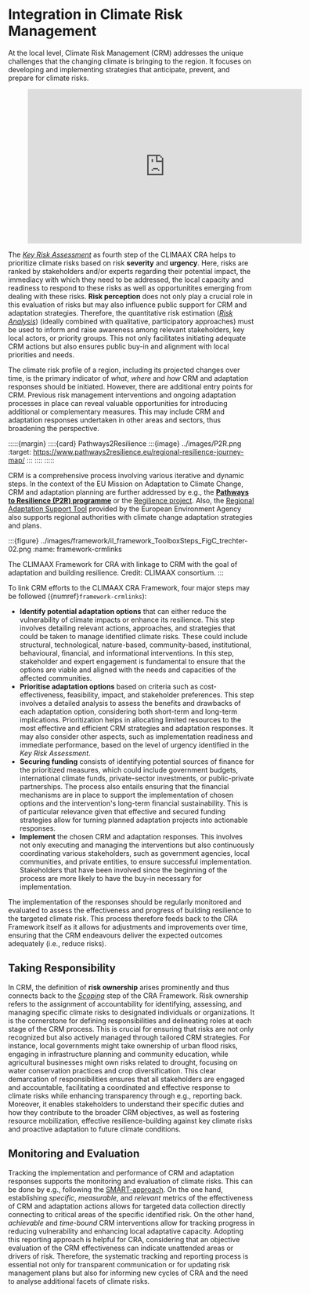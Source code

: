 # Integration in Climate Risk Management

At the local level, Climate Risk Management (CRM) addresses the unique challenges that the changing climate is bringing to the region. It focuses on developing and implementing strategies that anticipate, prevent, and prepare for climate risks.

<figure class="align-center">
  <iframe width="560" height="315" src="https://www.youtube-nocookie.com/embed/fV5r4DUwh5k?si=JSG7zS87ohhwTOgB" title="YouTube video player" frameborder="0" allow="accelerometer; autoplay; clipboard-write; encrypted-media; gyroscope; picture-in-picture; web-share" referrerpolicy="strict-origin-when-cross-origin" allowfullscreen></iframe>
</figure>

The [*Key Risk Assessment*](key_risks/key_risks_assessment) as fourth step of the CLIMAAX CRA helps to prioritize climate risks based on risk **severity** and **urgency**. Here, risks are ranked by stakeholders and/or experts regarding their potential impact, the immediacy with which they need to be addressed, the local capacity and readiness to respond to these risks as well as opportunitites emerging from dealing with these risks. **Risk perception** does not only play a crucial role in this evaluation of risks but may also influence public support for CRM and adaptation strategies. Therefore, the quantitative risk estimation ([*Risk Analysis*](analysis/risk_analysis)) (ideally combined with qualitative, participatory approaches) must be used to inform and raise awareness among relevant stakeholders, key local actors, or priority groups. This not only facilitates initiating adequate CRM actions but also ensures public buy-in and alignment with local priorities and needs.

The climate risk profile of a region, including its projected changes over time, is the primary indicator of *what*, *where* and *how* CRM and adaptation responses should be initiated. However, there are additional entry points for CRM. Previous risk management interventions and ongoing adaptation processes in place can reveal valuable opportunities for introducing additional or complementary measures. This may include CRM and adaptation responses undertaken in other areas and sectors, thus broadening the perspective. 


:::::{margin}
::::{card} Pathways2Resilience
:::{image} ../images/P2R.png
:target: https://www.pathways2resilience.eu/regional-resilience-journey-map/
:::
::::
:::::

CRM is a comprehensive process involving various iterative and dynamic steps. In the context of the EU Mission on Adaptation to Climate Change, CRM and adaptation planning are further addressed by e.g., the **[Pathways to Resilience (P2R) programme](https://www.pathways2resilience.eu/)** or the [Regilience project](https://regilience.eu/). Also, the [Regional Adaptation Support Tool](https://climate-adapt.eea.europa.eu/en/mission/knowledge-and-data/regional-adaptation-support-tool) provided by the European Environment Agency also supports regional authorities with climate change adaptation strategies and plans.

:::{figure} ../images/framework/il_framework_ToolboxSteps_FigC_trechter-02.png
:name: framework-crmlinks

The CLIMAAX Framework for CRA with linkage to CRM with the goal of adaptation and building resilience. Credit: CLIMAAX consortium.
:::

To link CRM efforts to the CLIMAAX CRA Framework, four major steps may be followed ({numref}`framework-crmlinks`): 

- **Identify potential adaptation options** that can either reduce the vulnerability of climate impacts or enhance its resilience. This step involves detailing relevant actions, approaches, and strategies that could be taken to manage identified climate risks. These could include structural, technological, nature-based, community-based, institutional, behavioural, financial, and informational interventions. In this step, stakeholder and expert engagement is fundamental to ensure that the options are viable and aligned with the needs and capacities of the affected communities.
- **Prioritise adaptation options** based on criteria such as cost-effectiveness, feasibility, impact, and stakeholder preferences. This step involves a detailed analysis to assess the benefits and drawbacks of each adaptation option, considering both short-term and long-term implications. Prioritization helps in allocating limited resources to the most effective and efficient CRM strategies and adaptation responses. It may also consider other aspects, such as implementation readiness and immediate performance, based on the level of urgency identified in the *Key Risk Assessment*.
- **Securing funding** consists of identifying potential sources of finance for the prioritized measures, which could include government budgets, international climate funds, private-sector investments, or public-private partnerships. The process also entails ensuring that the financial mechanisms are in place to support the implementation of chosen options and the intervention's long-term financial sustainability. This is of particular relevance given that effective and secured funding strategies allow for turning planned adaptation projects into actionable responses.
- **Implement** the chosen CRM and adaptation responses. This involves not only executing and managing the interventions but also continuously coordinating various stakeholders, such as government agencies, local communities, and private entities, to ensure successful implementation. Stakeholders that have been involved since the beginning of the process are more likely to have the buy-in necessary for implementation.

The implementation of the responses should be regularly monitored and evaluated to assess the effectiveness and progress of building resilience to the targeted climate risk. This process therefore feeds back to the CRA Framework itself as it allows for adjustments and improvements over time, ensuring that the CRM endeavours deliver the expected outcomes adequately (i.e., reduce risks).


## Taking Responsibility

In CRM, the definition of **risk ownership** arises prominently and thus connects back to the [*Scoping*](scoping/scoping) step of the CRA Framework. Risk ownership refers to the assignment of accountability for identifying, assessing, and managing specific climate risks to designated individuals or organizations. It is the cornerstone for defining responsibilities and delineating roles at each stage of the CRM process. This is crucial for ensuring that risks are not only recognized but also actively managed through tailored CRM strategies. For instance, local governments might take ownership of urban flood risks, engaging in infrastructure planning and community education, while agricultural businesses might own risks related to drought, focusing on water conservation practices and crop diversification. This clear demarcation of responsibilities ensures that all stakeholders are engaged and accountable, facilitating a coordinated and effective response to climate risks while enhancing transparency through e.g., reporting back. Moreover, it enables stakeholders to understand their specific duties and how they contribute to the broader CRM objectives, as well as fostering resource mobilization, effective resilience-building against key climate risks and proactive adaptation to future climate conditions.


## Monitoring and Evaluation

Tracking the implementation and performance of CRM and adaptation responses supports the monitoring and evaluation of climate risks. This can be done by e.g., following the [SMART-approach](https://www.ucop.edu/local-human-resources/_files/performance-appraisal/How%20to%20write%20SMART%20Goals%20v2.pdf). On the one hand, establishing *specific*, *measurable*, and *relevant* metrics of the effectiveness of CRM and adaptation actions allows for targeted data collection directly connecting to critical areas of the specific identified risk. On the other hand, *achievable* and *time-bound* CRM interventions allow for tracking progress in reducing vulnerability and enhancing local adaptative capacity. Adopting this reporting approach is helpful for CRA, considering that an objective evaluation of the CRM effectiveness can indicate unattended areas or drivers of risk. Therefore, the systematic tracking and reporting process is essential not only for transparent communication or for updating risk management plans but also for informing new cycles of CRA and the need to analyse additional facets of climate risks.
